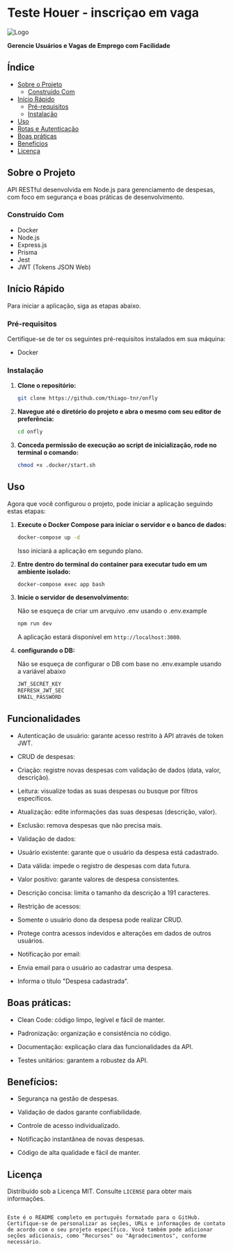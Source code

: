 # Teste Houer - inscriçao em vaga

![Logo](logo.png)

**Gerencie Usuários e Vagas de Emprego com Facilidade**

## Índice

- [Sobre o Projeto](#sobre-o-projeto)
  - [Construído Com](#construído-com)
- [Início Rápido](#início-rápido)
  - [Pré-requisitos](#pré-requisitos)
  - [Instalação](#instalação)
- [Uso](#uso)
- [Rotas e Autenticação](#rotas-e-autenticação)
- [Boas práticas](#boas-práticas)
- [Benefícios](#benefícios)
- [Licença](#licença)

## Sobre o Projeto

API RESTful desenvolvida em Node.js para gerenciamento de despesas, com foco em segurança e boas práticas de desenvolvimento.

### Construído Com

- Docker
- Node.js
- Express.js
- Prisma
- Jest
- JWT (Tokens JSON Web)

## Início Rápido

Para iniciar a aplicação, siga as etapas abaixo.

### Pré-requisitos

Certifique-se de ter os seguintes pré-requisitos instalados em sua máquina:

- Docker

### Instalação

1. **Clone o repositório:**

   ```bash
   git clone https://github.com/thiago-tnr/onfly
      ```

2. **Navegue até o diretório do projeto e abra o mesmo com seu editor de preferência:**

   ```bash
   cd onfly
   ```

3. **Conceda permissão de execução ao script de inicialização, rode no terminal o comando:**

   ```bash
   chmod +x .docker/start.sh
   ```
## Uso

Agora que você configurou o projeto, pode iniciar a aplicação seguindo estas etapas:

1. **Execute o Docker Compose para iniciar o servidor e o banco de dados:**

   ```bash
   docker-compose up -d
   ```

   Isso iniciará a aplicação em segundo plano.

2. **Entre dentro do terminal do container para executar tudo em um ambiente isolado:**

   ```bash
   docker-compose exec app bash
   ```

3. **Inicie o servidor de desenvolvimento:**

   Não se esqueça de criar um arvquivo .env usando o .env.example

   ```bash
   npm run dev
   ```

   A aplicação estará disponível em `http://localhost:3000`.

4. **configurando o DB:**

   Não se esqueça de configurar o DB com base no .env.example usando a variável abaixo

   ```bash
   JWT_SECRET_KEY
   REFRESH_JWT_SEC
   EMAIL_PASSWORD
   ```
## Funcionalidades


- Autenticação de usuário: garante acesso restrito à API através de token JWT.

- CRUD de despesas:

- Criação: registre novas despesas com validação de dados (data, valor, descrição).

- Leitura: visualize todas as suas despesas ou busque por filtros específicos.

- Atualização: edite informações das suas despesas (descrição, valor).

- Exclusão: remova despesas que não precisa mais.

- Validação de dados:

- Usuário existente: garante que o usuário da despesa está cadastrado.

- Data válida: impede o registro de despesas com data futura.

- Valor positivo: garante valores de despesa consistentes.

- Descrição concisa: limita o tamanho da descrição a 191 caracteres.

- Restrição de acessos:

- Somente o usuário dono da despesa pode realizar CRUD.

- Protege contra acessos indevidos e alterações em dados de outros usuários.

- Notificação por email:

- Envia email para o usuário ao cadastrar uma despesa.

- Informa o título "Despesa cadastrada".

## Boas práticas:


- Clean Code: código limpo, legível e fácil de manter.

- Padronização: organização e consistência no código.

- Documentação: explicação clara das funcionalidades da API.

- Testes unitários: garantem a robustez da API.

## Benefícios:


- Segurança na gestão de despesas.

- Validação de dados garante confiabilidade.

- Controle de acesso individualizado.

- Notificação instantânea de novas despesas.

- Código de alta qualidade e fácil de manter.

## Licença

Distribuído sob a Licença MIT. Consulte `LICENSE` para obter mais informações.

```

Este é o README completo em português formatado para o GitHub. Certifique-se de personalizar as seções, URLs e informações de contato de acordo com o seu projeto específico. Você também pode adicionar seções adicionais, como "Recursos" ou "Agradecimentos", conforme necessário.
